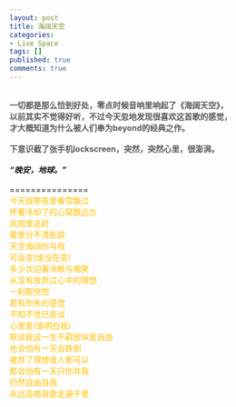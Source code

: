 ```yaml
---
layout: post
title: 海阔天空
categories:
- Live Space
tags: []
published: true
comments: true
---
```

<p><span><a href="https://iezecq.blu.livefilestore.com/y1mtDpvNezUGw-3iVt4c7OjO02pNgk66L97lTWuYX__StxXEK8Qn1yZxITJgpGWYDYRHaGh7GRArWoM5RmOd0vMZeojXQe92IQcZnyGFCtuFtjHrlKLC_OQv1d2nameJRi5F5e-Cg19S2JrurDq8KFuZA/photo1.jpg" target="_blank" rel="WLPP;url=https://iezecq.blu.livefilestore.com/y1mtDpvNezUGw-3iVt4c7OjO02pNgk66L97lTWuYX__StxXEK8Qn1yZxITJgpGWYDYRHaGh7GRArWoM5RmOd0vMZeojXQe92IQcZnyGFCtuFtjHrlKLC_OQv1d2nameJRi5F5e-Cg19S2JrurDq8KFuZA/photo1.jpg"><img src="https://iezecq.blu.livefilestore.com/y1mtDpvNezUGw-3iVt4c7OjO02pNgk66L97lTWuYX__StxXEK8Qn1yZxITJgpGWYDYRHaGh7GRArWoM5RmOd0vMZeojXQe92IQcZnyGFCtuFtjHrlKLC_OQv1d2nameJRi5F5e-Cg19S2JrurDq8KFuZA/photo1.jpg" alt="" /></a></span><br /><br /><span style="font-weight:bold;color:rgb(89, 89, 89)">一切都是那么恰到好处，零点时候音响里响起了《海阔天空》，</span><br style="font-weight:bold;color:rgb(89, 89, 89)" /><span style="font-weight:bold;color:rgb(89, 89, 89)">
以前其实不觉得好听，不过今天忽地发现很喜欢这首歌的感觉，</span><br style="font-weight:bold;color:rgb(89, 89, 89)" /><span style="font-weight:bold;color:rgb(89, 89, 89)">
才大概知道为什么被人们奉为beyond的经典之作。</span><br style="font-weight:bold;color:rgb(89, 89, 89)" />
<br style="font-weight:bold;color:rgb(89, 89, 89)" /><span style="font-weight:bold;color:rgb(89, 89, 89)">
下意识截了张手机lockscreen，突然，突然心里，很澎湃。</span><br />
<br />
<span style="font-weight:bold;font-style:italic">“晚安，地球。”</span><br />
<br />
===============<br />
<span style="color:rgb(255, 192, 0)">今天我寒夜里看雪飘过</span><br style="color:rgb(255, 192, 0)" /><span style="color:rgb(255, 192, 0)">
 怀著冷却了的心窝飘远方</span><br style="color:rgb(255, 192, 0)" /><span style="color:rgb(255, 192, 0)">
 风雨里追赶</span><br style="color:rgb(255, 192, 0)" /><span style="color:rgb(255, 192, 0)">
 雾里分不清影踪</span><br style="color:rgb(255, 192, 0)" /><span style="color:rgb(255, 192, 0)">
 天空海阔你与我</span><br style="color:rgb(255, 192, 0)" /><span style="color:rgb(255, 192, 0)">
 可会变(谁没在变)</span><br style="color:rgb(255, 192, 0)" /><span style="color:rgb(255, 192, 0)">
 多少次迎著冷眼与嘲笑</span><br style="color:rgb(255, 192, 0)" /><span style="color:rgb(255, 192, 0)">
 从没有放弃过心中的理想</span><br style="color:rgb(255, 192, 0)" /><span style="color:rgb(255, 192, 0)">
 一刹那恍惚</span><br style="color:rgb(255, 192, 0)" /><span style="color:rgb(255, 192, 0)">
 若有所失的感觉</span><br style="color:rgb(255, 192, 0)" /><span style="color:rgb(255, 192, 0)">
 不知不觉已变淡</span><br style="color:rgb(255, 192, 0)" /><span style="color:rgb(255, 192, 0)">
 心里爱(谁明白我)</span><br style="color:rgb(255, 192, 0)" /><span style="color:rgb(255, 192, 0)">
 原谅我这一生不羁放纵爱自由</span><br style="color:rgb(255, 192, 0)" /><span style="color:rgb(255, 192, 0)">
 也会怕有一天会跌倒</span><br style="color:rgb(255, 192, 0)" /><span style="color:rgb(255, 192, 0)">
 被弃了理想谁人都可以</span><br style="color:rgb(255, 192, 0)" /><span style="color:rgb(255, 192, 0)">
 那会怕有一天只你共我</span><br style="color:rgb(255, 192, 0)" /><span style="color:rgb(255, 192, 0)">
 仍然自由自我</span><br style="color:rgb(255, 192, 0)" /><span style="color:rgb(255, 192, 0)">
 永远高唱我歌走遍千里</span><br /></p>
